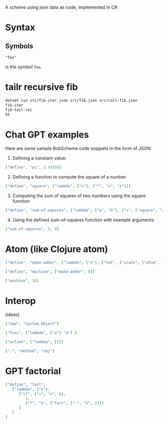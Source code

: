 A scheme using json data as code, implemented in C#.

# Syntax

## Symbols

```
"foo"
```

is the symbol `foo`.

# tailr recursive fib

```sh
dotnet run src/fib-iter.json src/fib.json src/call-fib.json
fib-iter
fib-tail-rec
55
```

# Chat GPT examples

Here are some sample BobScheme code snippets in the form of JSON:

1. Defining a constant value:

```json
["define", "pi", 3.14159]
```

2. Defining a function to compute the square of a number
```json
["define", "square", ["lambda", ["x"], ["*", "x", "x"]]]
```

3. Computing the sum of squares of two numbers using the square function
```json
["define", "sum-of-squares", ["lambda", ["a", "b"], ["+", ["square", "a"], ["square", "b"]]]]
```

4. Using the defined sum-of-squares function with example arguments
```json
["sum-of-squares", 3, 4]
```

# Atom (like Clojure atom)

```json
["define", "make-adder", ["lambda", ["n"], ["let", ["state", ["atom", "n"]], ["lambda", ["i"], ["swap!", "state", "+",  "i"]]]]]

["define", "machine", ["make-adder", 0]]

["machine", 10]
```


# Interop

(ideas)

```json
["new", "System.Object"]

["func", ["lambda", ["a"] "a"] ]

["action", ["lambda", []]]

[".", "method", "obj"]
```


# GPT factorial

```json
["define", "fact", 
   ["lambda", ["n"], 
      ["if", ["=", "n", 0], 
         1, 
         ["*", "n", ["fact", ["-", "n", 1]]]
      ]
   ]
]
```
